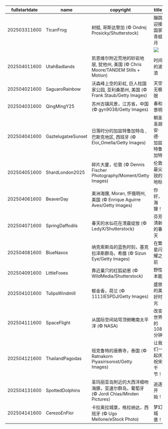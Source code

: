 |fullstartdate|name|copyright|title|image|
|--|--|--|--|--|
202503311600|TicanFrog|树蛙, 哥斯达黎加 (© Ondrej Prosicky/Shutterstock)|蹦跳迎接国家青蛙月|![](/zh-CN/2025/04/202503311600TicanFrog.jpg)|
||||![](/zh-CN/2025/04/.jpg)|
202504011600|UtahBadlands|凯恩维尔附近荒地的砂岩地层, 犹他州, 美国 (© Chris Moore/TANDEM Stills + Motion)|时间的波浪|![](/zh-CN/2025/04/202504011600UtahBadlands.jpg)|
202504021600|SaguaroRainbow|沃森峰上空的彩虹, 巨人柱国家公园, 亚利桑那州, 美国 (© Frank Staub/Getty Images)|天空无极限|![](/zh-CN/2025/04/202504021600SaguaroRainbow.jpg)|
202504031600|QingMingY25|苏州古镇风景，江苏省，中国 (© gyn9038/Getty Images)|春和景明|![](/zh-CN/2025/04/202504031600QingMingY25.jpg)|
202504041600|GaztelugatxeSunset|日落时分的加兹特鲁加特岛 , 巴斯克地区, 西班牙 (© Eloi_Omella/Getty Images)|朝圣圣胡安·德·加兹特鲁加特|![](/zh-CN/2025/04/202504041600GaztelugatxeSunset.jpg)|
202504051600|ShardLondon2025|碎片大厦，伦敦 (© Dennis Fischer Photography/Moment/Getty Images)|伦敦最尖锐的地标|![](/zh-CN/2025/04/202504051600ShardLondon2025.jpg)|
202504061600|BeaverDay|美洲海狸, Moran, 怀俄明州, 美国 (© Enrique Aguirre Aves/Getty Images)|你好，海狸！|![](/zh-CN/2025/04/202504061600BeaverDay.jpg)|
202504071600|SpringDaffodils|春天的水仙花在清晨绽放 (© LedyX/Shutterstock)|芬芳清新的春天|![](/zh-CN/2025/04/202504071600SpringDaffodils.jpg)|
202504081600|BlueNaxos|纳克索斯岛的蓝色时刻，基克拉泽斯群岛，希腊 (© Sizun Eye/Getty Images)|在繁星闪耀之前|![](/zh-CN/2025/04/202504081600BlueNaxos.jpg)|
202504091600|LittleFoxes|靠近巢穴的红狐幼崽 (© WildMedia/Shutterstock)|野性本能|![](/zh-CN/2025/04/202504091600LittleFoxes.jpg)|
202504101600|TulipsWindmill|郁金香，荷兰 (© 1111IESPDJ/Getty Images)|盛放的美好时光|![](/zh-CN/2025/04/202504101600TulipsWindmill.jpg)|
202504111600|SpaceFlight|从国际空间站穹顶俯瞰南太平洋 (© NASA)|改变世界的108分钟|![](/zh-CN/2025/04/202504111600SpaceFlight.jpg)|
202504121600|ThailandPagodas|班克鲁特的唐赛寺，泰国 (© Ratnakorn Piyasirisorost/Getty Images)|让我们一起庆祝宋干节！|![](/zh-CN/2025/04/202504121600ThailandPagodas.jpg)|
202504131600|SpottedDolphins|圣玛丽亚岛附近的大西洋细吻海豚，亚速尔群岛，葡萄牙 (© Jordi Chias/Minden Pictures)|追逐开始！|![](/zh-CN/2025/04/202504131600SpottedDolphins.jpg)|
202504141600|CerezoEnFlor|卡拉奥拉城堡，格拉纳达，西班牙 (© Ugo Mellone/eStock Photo)|梦幻城堡！|![](/zh-CN/2025/04/202504141600CerezoEnFlor.jpg)|

